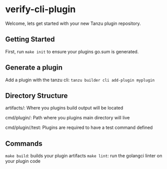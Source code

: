 # verify-cli-plugin

Welcome, lets get started with your new Tanzu plugin repository.

## Getting Started

First, run `make init` to ensure your plugins go.sum is generated.

## Generate a plugin

Add a plugin with the tanzu cli: `tanzu builder cli add-plugin myplugin`

## Directory Structure

artifacts/: Where you plugins build output will be located

cmd/plugin/<plugin>: Path where you plugins main directory will live

cmd/plugin/<plugin>/test: Plugins are required to have a test command defined

## Commands

`make build`: builds your plugin artifacts
`make lint`: run the golangci linter on your plugin code
